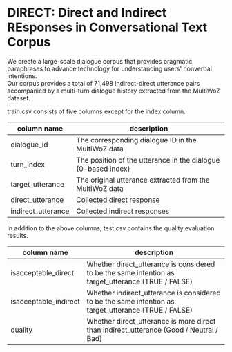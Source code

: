 # DIRECT: Direct and Indirect REsponses in Conversational Text Corpus

We create a large-scale dialogue corpus that provides pragmatic paraphrases to advance technology for understanding users' nonverbal intentions.  
Our corpus provides a total of 71,498 indirect-direct utterance pairs accompanied by a multi-turn dialogue history extracted from the MultiWoZ dataset. 

train.csv consists of five columns except for the index column.

| column name        | description                                                   | 
| ------------------ | ------------------------------------------------------------- | 
| dialogue_id        | The corresponding dialogue ID in the MultiWoZ data            |
| turn_index         | The position of the utterance in the dialogue (0-based index) | 
| target_utterance   | The original utterance extracted from the MultiWoZ data      | 
| direct_utterance   | Collected direct response                                     | 
| indirect_utterance | Collected indirect responses                                  | 

In addition to the above columns, test.csv contains the quality evaluation results.

| column name           | description                                                                                           | 
| --------------------- | ----------------------------------------------------------------------------------------------------- | 
| isacceptable_direct   | Whether direct_utterance is considered to be the same intention as target_utterance (TRUE / FALSE)   | 
| isacceptable_indirect | Whether indirect_utterance is considered to be the same intention as target_utterance (TRUE / FALSE) | 
| quality               | Whether direct_utterance is more direct than indirect_utterance (Good / Neutral / Bad)                | 

